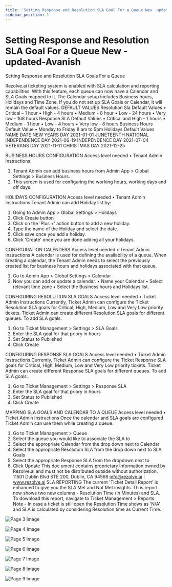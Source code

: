```yaml
---
title: 'Setting Response and Resolution SLA Goal For a Queue New  updated Avanish'
sidebar_position: 1
---
```



# Setting Response and Resolution SLA Goal For a Queue New -updated-Avanish



Setting Response and
Resolution SLA Goals
For a Queue


Rezolve.ai ticketing system is enabled with SLA calculation and reporting capabilities. With this feature, each queue
can now have a Calendar and SLA Goals mapped to it. The Calendar setup includes Business hours, Holidays and
Time Zone.
If you do not set up SLA Goals or Calendar, it will remain the default values.
DEFAULT VALUES
Resolution Sla Default Values
• Critical – 1 hour
• High - 4 hours
• Medium - 8 hour
• Low - 24 hours
• Very low - 168 hours
Response SLA Default Values
• Critical and High – 1 hours
• Medium - 1 hour
• Low - 4 hours
• Very low - 8 hours
Business Hours Default Value
• Monday to Friday 8 am to 5pm
Holidays Default Values
NAME DATE
NEW YEARS DAY 2021-01-01
JUNETEENTH NATIONAL INDEPENDENCE DAY 2021-06-19
INDEPENDENCE DAY 2021-07-04
VETERANS DAY 2021-11-11
CHRISTMAS DAY 2021-12-25

BUSINESS HOURS CONFIGURATION
Access level needed
• Tenant Admin
Instructions
1. Tenant Admin can add business hours from Admin App &gt; Global Settings &gt; Business Hours.
2. This screen is used for configuring the working hours, working days and off days.

HOLIDAYS CONFIGURATION
Access level needed
• Tenant Admin
Instructions
Tenant Admin can add Holiday list by:
1. Going to Admin App &gt; Global Settings &gt; Holidays
2. Click Create button
3. Click on the 'Plus +' action button to add a new holiday.
4. Type the name of the Holiday and select the date.
5. Click save once you add a holiday.
6. Click 'Create' once you are done adding all your holidays.

CONFIGURATION CALENDERS
Access level needed
• Tenant Admin
Instructions
A calendar is used for defining the availability of a queue. When creating a calendar, the Tenant Admin
needs to select the previously created list for business hours and holidays associated with that queue.
1. Go to Admin App &gt; Global Settings &gt; Calendar
2. Now you can add or update a calendar.
• Name your Calendar
• Select relevant time zone
• Select the Business hours and Holidays list.

CONFIGURING RESOLUTION SLA GOALS
Access level needed
• Ticket Admin
Instructions
Currently, Ticket Admin can configure the Ticket Resolution SLA goals for Critical, High, Medium, Low and
Very Low priority tickets.
Ticket Admin can create different Resolution SLA goals for different queues. To add SLA goals:
1. Go to Ticket Management &gt; Settings &gt; SLA Goals
2. Enter the SLA goal for that priory in hours
3. Set Status to Published
4. Click Create

CONFIGURING RESPONSE SLA GOALS
Access level needed
• Ticket Admin
Instructions
Currently, Ticket Admin can configure the Ticket Response SLA goals for Critical, High, Medium, Low and
Very Low priority tickets.
Ticket Admin can create different Response SLA goals for different queues. To add SLA goals:
1. Go to Ticket Management &gt; Settings &gt; Response SLA
2. Enter the SLA goal for that priory in hours
3. Set Status to Published
4. Click Create

MAPPING SLA GOALS AND CALENDAR TO A QUEUE
Access level needed
• Ticket Admin
Instructions
Once the calendar and SLA goals are configured Ticket Admin can use them while creating a queue.
1. Go to Ticket Management &gt; Queue
2. Select the queue you would like to associate the SLA to
3. Select the appropriate Calendar from the drop down next to Calendar
4. Select the appropriate Resolution SLA from the drop down next to SLA Goals
5. Select the appropriate Response SLA from the dropdown next to
6. Click Update
This doc ument contains proprietary information owned by Rezolve.ai and must not
be distributed outside without authorization.
11501 Dublin Blvd STE 200, Dublin, CA 94568 info@rezolve.ai | www.rezolve.ai
SLA REPORTING
The current 'Ticket Detail Report' is enhanced to give you the SLA Met and Not Met insights.
Th is report now shows two new columns - Resolution Time (in Minutes) and SLA.
To download this report, navigate to Ticket Management &gt; Reports.
Note - In case a ticket is still open the Resolution Time shows as 'N/A' and SLA is calculated by considering
Resolution time as Current Time.


![Page 3 Image](/img/reference/images/Setting-Response-and-Resolution-SLA-Goal-For-a-Queue-New--updated-Avanish_page3_4.png)

![Page 4 Image](/img/reference/images/Setting-Response-and-Resolution-SLA-Goal-For-a-Queue-New--updated-Avanish_page4_4.png)

![Page 5 Image](/img/reference/images/Setting-Response-and-Resolution-SLA-Goal-For-a-Queue-New--updated-Avanish_page5_4.png)

![Page 6 Image](/img/reference/images/Setting-Response-and-Resolution-SLA-Goal-For-a-Queue-New--updated-Avanish_page6_4.png)

![Page 7 Image](/img/reference/images/Setting-Response-and-Resolution-SLA-Goal-For-a-Queue-New--updated-Avanish_page7_4.png)

![Page 8 Image](/img/reference/images/Setting-Response-and-Resolution-SLA-Goal-For-a-Queue-New--updated-Avanish_page8_4.png)

![Page 9 Image](/img/reference/images/Setting-Response-and-Resolution-SLA-Goal-For-a-Queue-New--updated-Avanish_page9_4.png)